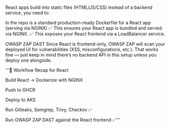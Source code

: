 React apps build into static files (HTML/JS/CSS) instead of a backend service, you need to:

In the repo is a standard production-ready Dockerfile for a React app (serving via NGINX)
✅ This ensures your React app is bundled and served via NGINX.
✅ This exposes your React frontend via a LoadBalancer service.

OWASP ZAP DAST
Since React is frontend-only, OWASP ZAP will scan your deployed UI for vulnerabilities (XSS, misconfigurations, etc.).
That works fine — just keep in mind there’s no backend API in this setup unless you deploy one alongside.

'''🚀 Workflow Recap for React

Build React → Dockerize with NGINX

Push to GHCR

Deploy to AKS

Run Gitleaks, Semgrep, Trivy, Checkov ✅

Run OWASP ZAP DAST against the React frontend ✅'''
